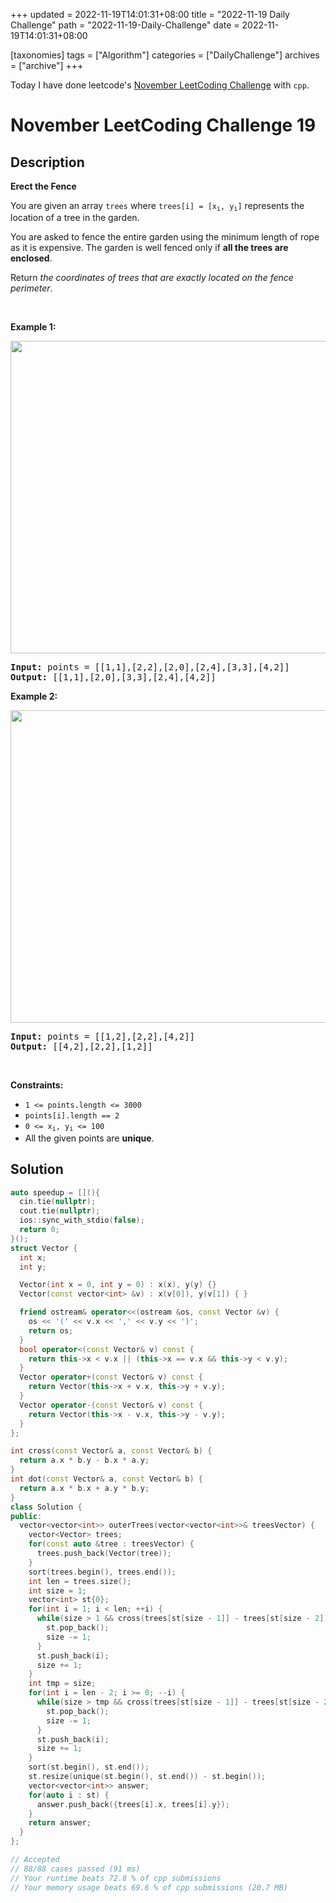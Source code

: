 +++
updated = 2022-11-19T14:01:31+08:00
title = "2022-11-19 Daily Challenge"
path = "2022-11-19-Daily-Challenge"
date = 2022-11-19T14:01:31+08:00

[taxonomies]
tags = ["Algorithm"]
categories = ["DailyChallenge"]
archives = ["archive"]
+++

Today I have done leetcode's [November LeetCoding Challenge](https://leetcode.com/problems/erect-the-fence/) with `cpp`.

<!-- more -->

# November LeetCoding Challenge 19

## Description

**Erect the Fence**

<p>You are given an array <code>trees</code> where <code>trees[i] = [x<sub>i</sub>, y<sub>i</sub>]</code> represents the location of a tree in the garden.</p>

<p>You are asked to fence the entire garden using the minimum length of rope as it is expensive. The garden is well fenced only if <strong>all the trees are enclosed</strong>.</p>

<p>Return <em>the coordinates of trees that are exactly located on the fence perimeter</em>.</p>

<p>&nbsp;</p>
<p><strong class="example">Example 1:</strong></p>
<img alt="" src="https://assets.leetcode.com/uploads/2021/04/24/erect2-plane.jpg" style="width: 509px; height: 500px;" />
<pre>
<strong>Input:</strong> points = [[1,1],[2,2],[2,0],[2,4],[3,3],[4,2]]
<strong>Output:</strong> [[1,1],[2,0],[3,3],[2,4],[4,2]]
</pre>

<p><strong class="example">Example 2:</strong></p>
<img alt="" src="https://assets.leetcode.com/uploads/2021/04/24/erect1-plane.jpg" style="width: 509px; height: 500px;" />
<pre>
<strong>Input:</strong> points = [[1,2],[2,2],[4,2]]
<strong>Output:</strong> [[4,2],[2,2],[1,2]]
</pre>

<p>&nbsp;</p>
<p><strong>Constraints:</strong></p>

<ul>
	<li><code>1 &lt;= points.length &lt;= 3000</code></li>
	<li><code>points[i].length == 2</code></li>
	<li><code>0 &lt;= x<sub>i</sub>, y<sub>i</sub> &lt;= 100</code></li>
	<li>All the given points are <strong>unique</strong>.</li>
</ul>


## Solution

``` cpp
auto speedup = [](){
  cin.tie(nullptr);
  cout.tie(nullptr);
  ios::sync_with_stdio(false);
  return 0;
}();
struct Vector {
  int x;
  int y;

  Vector(int x = 0, int y = 0) : x(x), y(y) {}
  Vector(const vector<int> &v) : x(v[0]), y(v[1]) { }

  friend ostream& operator<<(ostream &os, const Vector &v) {
    os << '(' << v.x << ',' << v.y << ')';
    return os;
  }
  bool operator<(const Vector& v) const {
    return this->x < v.x || (this->x == v.x && this->y < v.y);
  }
  Vector operator+(const Vector& v) const {
    return Vector(this->x + v.x, this->y + v.y);
  }
  Vector operator-(const Vector& v) const {
    return Vector(this->x - v.x, this->y - v.y);
  }
};

int cross(const Vector& a, const Vector& b) {
  return a.x * b.y - b.x * a.y;
}
int dot(const Vector& a, const Vector& b) {
  return a.x * b.x + a.y * b.y;
}
class Solution {
public:
  vector<vector<int>> outerTrees(vector<vector<int>>& treesVector) {
    vector<Vector> trees;
    for(const auto &tree : treesVector) {
      trees.push_back(Vector(tree));
    }
    sort(trees.begin(), trees.end());
    int len = trees.size();
    int size = 1;
    vector<int> st{0};
    for(int i = 1; i < len; ++i) {
      while(size > 1 && cross(trees[st[size - 1]] - trees[st[size - 2]], trees[i] - trees[st[size - 1]]) < 0) {
        st.pop_back();
        size -= 1;
      }
      st.push_back(i);
      size += 1;
    }
    int tmp = size;
    for(int i = len - 2; i >= 0; --i) {
      while(size > tmp && cross(trees[st[size - 1]] - trees[st[size - 2]], trees[i] - trees[st[size - 1]]) < 0) {
        st.pop_back();
        size -= 1;
      }
      st.push_back(i);
      size += 1;
    }
    sort(st.begin(), st.end());
    st.resize(unique(st.begin(), st.end()) - st.begin());
    vector<vector<int>> answer;
    for(auto i : st) {
      answer.push_back({trees[i].x, trees[i].y});
    }
    return answer;
  }
};

// Accepted
// 88/88 cases passed (91 ms)
// Your runtime beats 72.8 % of cpp submissions
// Your memory usage beats 69.6 % of cpp submissions (20.7 MB)
```
